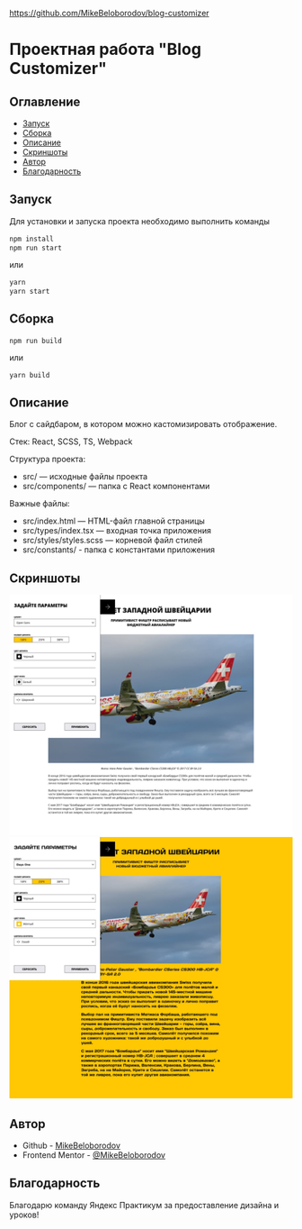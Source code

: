 https://github.com/MikeBeloborodov/blog-customizer

# Проектная работа "Blog Customizer"

## Оглавление

- [Запуск](#запуск)
- [Сборка](#сборка)
- [Описание](#описание)
- [Скриншоты](#скриншоты)
- [Автор](#автор)
- [Благодарность](#благодарность)

## Запуск

Для установки и запуска проекта необходимо выполнить команды

```
npm install
npm run start
```

или

```
yarn
yarn start
```

## Сборка

```
npm run build
```

или

```
yarn build
```

## Описание

Блог с сайдбаром, в котором можно кастомизировать отображение.

Стек: React, SCSS, TS, Webpack

Структура проекта:

- src/ — исходные файлы проекта
- src/components/ — папка с React компонентами

Важные файлы:

- src/index.html — HTML-файл главной страницы
- src/types/index.tsx — входная точка приложения
- src/styles/styles.scss — корневой файл стилей
- src/constants/ - папка с константами приложения

## Скриншоты

![](screenshot_1.jpg)
![](screenshot_2.jpg)

## Автор

- Github - [MikeBeloborodov](https://github.com/MikeBeloborodov)
- Frontend Mentor - [@MikeBeloborodov](https://www.frontendmentor.io/profile/MikeBeloborodov)

## Благодарность

Благодарю команду Яндекс Практикум за предоставление дизайна и уроков!

